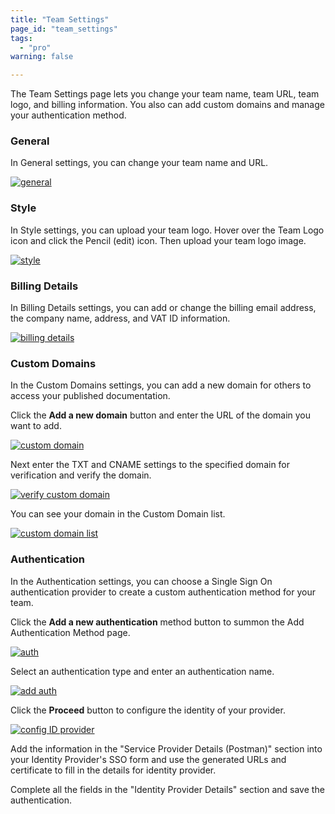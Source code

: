 ```yaml
---
title: "Team Settings"
page_id: "team_settings"
tags: 
  - "pro"
warning: false

---
```


The Team Settings page lets you change your team name, team URL, team logo, and billing information. You also can add custom domains and manage your authentication method.  

### General

In General settings, you can change your team name and URL. 

  [![general](https://assets.postman.com/postman-docs/teamSettings-general.jpeg)](https://assets.postman.com/postman-docs/teamSettings-general.jpeg)
  
### Style

In Style settings, you can upload your team logo. Hover over the Team Logo icon and click the Pencil (edit) icon. Then upload your team logo image.

  [![style](https://assets.postman.com/postman-docs/teamSetting-style.jpeg)](https://assets.postman.com/postman-docs/teamSetting-style.jpeg)
  
### Billing Details

In Billing Details settings, you can add or change the billing email address, the company name, address, and VAT ID information.

  [![billing details](https://assets.postman.com/postman-docs/teamSetting-billingDetails.jpeg)](https://assets.postman.com/postman-docs/teamSetting-billingDetails.jpeg)
  
### Custom Domains
In the Custom Domains settings, you can add a new domain for others to access your published documentation. 

Click the **Add a new domain** button and enter the URL of the domain you want to add. 

[![custom domain](https://assets.postman.com/postman-docs/teamSetting-customDomain.png)](https://assets.postman.com/postman-docs/teamSetting-customDomain.png)

Next enter the TXT and CNAME settings to the specified domain for verification and verify the domain.

[![verify custom domain](https://assets.postman.com/postman-docs/teamSetting-verifyCustomDomain.png)](https://assets.postman.com/postman-docs/teamSetting-verifyCustomDomain.png)

You can see your domain in the Custom Domain list.

[![custom domain list](https://assets.postman.com/postman-docs/teamSetting-customDomains.jpeg)](https://assets.postman.com/postman-docs/teamSetting-customDomains.jpeg)

### Authentication

In the Authentication settings, you can choose a Single Sign On authentication provider to create a custom authentication method for your team.

Click the **Add a new authentication** method button to summon the Add Authentication Method page.

[![auth](https://assets.postman.com/postman-docs/teamSettings-auth.jpeg)](https://assets.postman.com/postman-docs/teamSettings-auth.jpeg)

Select an authentication type and enter an authentication name.

[![add auth](https://assets.postman.com/postman-docs/teamSettings-addAuthMeth.png)](https://assets.postman.com/postman-docs/teamSettings-addAuthMeth.png)

Click the **Proceed** button to configure the identity of your provider.

[![config ID provider](https://assets.postman.com/postman-docs/teamSetting-configIDProvider.png)](https://assets.postman.com/postman-docs/teamSetting-configIDProvider.png)

Add the information in the "Service Provider Details (Postman)" section into your Identity Provider's SSO form and use the generated URLs and certificate to fill in the details for identity provider.

Complete all the fields in the "Identity Provider Details" section and save the authentication.
